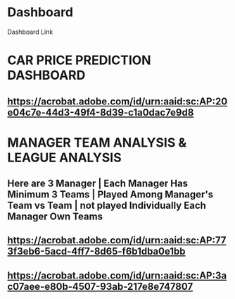 # Dashboard
Dashboard Link

# CAR PRICE PREDICTION DASHBOARD 
## https://acrobat.adobe.com/id/urn:aaid:sc:AP:20e04c7e-44d3-49f4-8d39-c1a0dac7e9d8

# MANAGER TEAM ANALYSIS & LEAGUE ANALYSIS
## Here are 3 Manager | Each Manager Has Minimum 3 Teams | Played Among Manager's Team vs Team | not played Individually Each Manager Own Teams
## https://acrobat.adobe.com/id/urn:aaid:sc:AP:773f3eb6-5acd-4ff7-8d65-f6b1dba0e1bb
## https://acrobat.adobe.com/id/urn:aaid:sc:AP:3ac07aee-e80b-4507-93ab-217e8e747807
